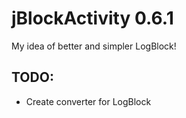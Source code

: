 jBlockActivity 0.6.1
==============

My idea of better and simpler LogBlock!

## TODO: 
* Create converter for LogBlock